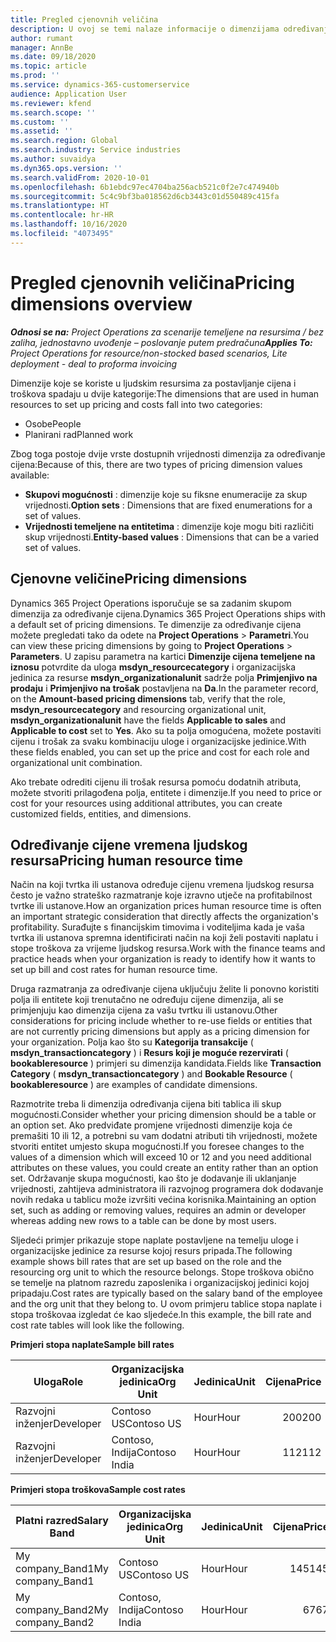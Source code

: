 ```yaml
---
title: Pregled cjenovnih veličina
description: U ovoj se temi nalaze informacije o dimenzijama određivanja cijena u aplikaciji Dynamics 365 Project Operations.
author: rumant
manager: AnnBe
ms.date: 09/18/2020
ms.topic: article
ms.prod: ''
ms.service: dynamics-365-customerservice
audience: Application User
ms.reviewer: kfend
ms.search.scope: ''
ms.custom: ''
ms.assetid: ''
ms.search.region: Global
ms.search.industry: Service industries
ms.author: suvaidya
ms.dyn365.ops.version: ''
ms.search.validFrom: 2020-10-01
ms.openlocfilehash: 6b1ebdc97ec4704ba256acb521c0f2e7c474940b
ms.sourcegitcommit: 5c4c9bf3ba018562d6cb3443c01d550489c415fa
ms.translationtype: HT
ms.contentlocale: hr-HR
ms.lasthandoff: 10/16/2020
ms.locfileid: "4073495"
---
```

# <a name="pricing-dimensions-overview"></a><span data-ttu-id="ed5ce-103">Pregled cjenovnih veličina</span><span class="sxs-lookup"><span data-stu-id="ed5ce-103">Pricing dimensions overview</span></span>

<span data-ttu-id="ed5ce-104">_**Odnosi se na:** Project Operations za scenarije temeljene na resursima / bez zaliha, jednostavno uvođenje – poslovanje putem predračuna_</span><span class="sxs-lookup"><span data-stu-id="ed5ce-104">_**Applies To:** Project Operations for resource/non-stocked based scenarios, Lite deployment - deal to proforma invoicing_</span></span>

<span data-ttu-id="ed5ce-105">Dimenzije koje se koriste u ljudskim resursima za postavljanje cijena i troškova spadaju u dvije kategorije:</span><span class="sxs-lookup"><span data-stu-id="ed5ce-105">The dimensions that are used in human resources to set up pricing and costs fall into two categories:</span></span>

- <span data-ttu-id="ed5ce-106">Osobe</span><span class="sxs-lookup"><span data-stu-id="ed5ce-106">People</span></span>
- <span data-ttu-id="ed5ce-107">Planirani rad</span><span class="sxs-lookup"><span data-stu-id="ed5ce-107">Planned work</span></span>

<span data-ttu-id="ed5ce-108">Zbog toga postoje dvije vrste dostupnih vrijednosti dimenzija za određivanje cijena:</span><span class="sxs-lookup"><span data-stu-id="ed5ce-108">Because of this, there are two types of pricing dimension values available:</span></span>

- <span data-ttu-id="ed5ce-109">**Skupovi mogućnosti** : dimenzije koje su fiksne enumeracije za skup vrijednosti.</span><span class="sxs-lookup"><span data-stu-id="ed5ce-109">**Option sets** : Dimensions that are fixed enumerations for a set of values.</span></span>
- <span data-ttu-id="ed5ce-110">**Vrijednosti temeljene na entitetima** : dimenzije koje mogu biti različiti skup vrijednosti.</span><span class="sxs-lookup"><span data-stu-id="ed5ce-110">**Entity-based values** : Dimensions that can be a varied set of values.</span></span>

## <a name="pricing-dimensions"></a><span data-ttu-id="ed5ce-111">Cjenovne veličine</span><span class="sxs-lookup"><span data-stu-id="ed5ce-111">Pricing dimensions</span></span>

<span data-ttu-id="ed5ce-112">Dynamics 365 Project Operations isporučuje se sa zadanim skupom dimenzija za određivanje cijena.</span><span class="sxs-lookup"><span data-stu-id="ed5ce-112">Dynamics 365 Project Operations ships with a default set of pricing dimensions.</span></span> <span data-ttu-id="ed5ce-113">Te dimenzije za određivanje cijena možete pregledati tako da odete na **Project Operations** > **Parametri**.</span><span class="sxs-lookup"><span data-stu-id="ed5ce-113">You can view these pricing dimensions by going to **Project Operations** > **Parameters**.</span></span> <span data-ttu-id="ed5ce-114">U zapisu parametra na kartici **Dimenzije cijena temeljene na iznosu** potvrdite da uloga **msdyn_resourcecategory** i organizacijska jedinica za resurse **msdyn_organizationalunit** sadrže polja **Primjenjivo na prodaju** i **Primjenjivo na trošak** postavljena na **Da**.</span><span class="sxs-lookup"><span data-stu-id="ed5ce-114">In the parameter record, on the **Amount-based pricing dimensions** tab, verify that the role, **msdyn_resourcecategory** and resourcing organizational unit, **msdyn_organizationalunit** have the fields **Applicable to sales** and **Applicable to cost** set to **Yes**.</span></span> <span data-ttu-id="ed5ce-115">Ako su ta polja omogućena, možete postaviti cijenu i trošak za svaku kombinaciju uloge i organizacijske jedinice.</span><span class="sxs-lookup"><span data-stu-id="ed5ce-115">With these fields enabled, you can set up the price and cost for each role and organizational unit combination.</span></span>

<span data-ttu-id="ed5ce-116">Ako trebate odrediti cijenu ili trošak resursa pomoću dodatnih atributa, možete stvoriti prilagođena polja, entitete i dimenzije.</span><span class="sxs-lookup"><span data-stu-id="ed5ce-116">If you need to price or cost for your resources using additional attributes, you can create customized fields, entities, and dimensions.</span></span>

## <a name="pricing-human-resource-time"></a><span data-ttu-id="ed5ce-117">Određivanje cijene vremena ljudskog resursa</span><span class="sxs-lookup"><span data-stu-id="ed5ce-117">Pricing human resource time</span></span>
<span data-ttu-id="ed5ce-118">Način na koji tvrtka ili ustanova određuje cijenu vremena ljudskog resursa često je važno strateško razmatranje koje izravno utječe na profitabilnost tvrtke ili ustanove.</span><span class="sxs-lookup"><span data-stu-id="ed5ce-118">How an organization prices human resource time is often an important strategic consideration that directly affects the organization's profitability.</span></span> <span data-ttu-id="ed5ce-119">Surađujte s financijskim timovima i voditeljima kada je vaša tvrtka ili ustanova spremna identificirati način na koji želi postaviti naplatu i stope troškova za vrijeme ljudskog resursa.</span><span class="sxs-lookup"><span data-stu-id="ed5ce-119">Work with the finance teams and practice heads when your organization is ready to identify how it wants to set up bill and cost rates for human resource time.</span></span>

<span data-ttu-id="ed5ce-120">Druga razmatranja za određivanje cijena uključuju želite li ponovno koristiti polja ili entitete koji trenutačno ne određuju cijene dimenzija, ali se primjenjuju kao dimenzija cijena za vašu tvrtku ili ustanovu.</span><span class="sxs-lookup"><span data-stu-id="ed5ce-120">Other considerations for pricing include whether to re-use fields or entities that are not currently pricing dimensions but apply as a pricing dimension for your organization.</span></span> <span data-ttu-id="ed5ce-121">Polja kao što su **Kategorija transakcije** ( **msdyn_transactioncategory** ) i **Resurs koji je moguće rezervirati** ( **bookableresource** ) primjeri su dimenzija kandidata.</span><span class="sxs-lookup"><span data-stu-id="ed5ce-121">Fields like **Transaction Category** ( **msdyn_transactioncategory** ) and **Bookable Resource** ( **bookableresource** ) are examples of candidate dimensions.</span></span> 

<span data-ttu-id="ed5ce-122">Razmotrite treba li dimenzija određivanja cijena biti tablica ili skup mogućnosti.</span><span class="sxs-lookup"><span data-stu-id="ed5ce-122">Consider whether your pricing dimension should be a table or an option set.</span></span> <span data-ttu-id="ed5ce-123">Ako predviđate promjene vrijednosti dimenzije koja će premašiti 10 ili 12, a potrebni su vam dodatni atributi tih vrijednosti, možete stvoriti entitet umjesto skupa mogućnosti.</span><span class="sxs-lookup"><span data-stu-id="ed5ce-123">If you foresee changes to the values of a dimension which will exceed 10 or 12 and you need additional attributes on these values, you could create an entity rather than an option set.</span></span> <span data-ttu-id="ed5ce-124">Održavanje skupa mogućnosti, kao što je dodavanje ili uklanjanje vrijednosti, zahtijeva administratora ili razvojnog programera dok dodavanje novih redaka u tablicu može izvršiti većina korisnika.</span><span class="sxs-lookup"><span data-stu-id="ed5ce-124">Maintaining an option set, such as adding or removing values, requires an admin or developer whereas adding new rows to a table can be done by most users.</span></span>

<span data-ttu-id="ed5ce-125">Sljedeći primjer prikazuje stope naplate postavljene na temelju uloge i organizacijske jedinice za resurse kojoj resurs pripada.</span><span class="sxs-lookup"><span data-stu-id="ed5ce-125">The following example shows bill rates that are set up based on the role and the resourcing org unit to which the resource belongs.</span></span> <span data-ttu-id="ed5ce-126">Stope troškova obično se temelje na platnom razredu zaposlenika i organizacijskoj jedinici kojoj pripadaju.</span><span class="sxs-lookup"><span data-stu-id="ed5ce-126">Cost rates are typically based on the salary band of the employee and the org unit that they belong to.</span></span> <span data-ttu-id="ed5ce-127">U ovom primjeru tablice stopa naplate i stopa troškovaa izgledat će kao sljedeće.</span><span class="sxs-lookup"><span data-stu-id="ed5ce-127">In this example, the bill rate and cost rate tables will look like the following.</span></span>

<span data-ttu-id="ed5ce-128">**Primjeri stopa naplate**</span><span class="sxs-lookup"><span data-stu-id="ed5ce-128">**Sample bill rates**</span></span>

| <span data-ttu-id="ed5ce-129">Uloga</span><span class="sxs-lookup"><span data-stu-id="ed5ce-129">Role</span></span>        | <span data-ttu-id="ed5ce-130">Organizacijska jedinica</span><span class="sxs-lookup"><span data-stu-id="ed5ce-130">Org Unit</span></span>    |<span data-ttu-id="ed5ce-131">Jedinica</span><span class="sxs-lookup"><span data-stu-id="ed5ce-131">Unit</span></span>      |<span data-ttu-id="ed5ce-132">Cijena</span><span class="sxs-lookup"><span data-stu-id="ed5ce-132">Price</span></span>      |<span data-ttu-id="ed5ce-133">Valuta</span><span class="sxs-lookup"><span data-stu-id="ed5ce-133">Currency</span></span>  |
| ------------|-------------|----------|----------:|----------|
| <span data-ttu-id="ed5ce-134">Razvojni inženjer</span><span class="sxs-lookup"><span data-stu-id="ed5ce-134">Developer</span></span>   | <span data-ttu-id="ed5ce-135">Contoso US</span><span class="sxs-lookup"><span data-stu-id="ed5ce-135">Contoso US</span></span>  |<span data-ttu-id="ed5ce-136">Hour</span><span class="sxs-lookup"><span data-stu-id="ed5ce-136">Hour</span></span> | <span data-ttu-id="ed5ce-137">200</span><span class="sxs-lookup"><span data-stu-id="ed5ce-137">200</span></span>|<span data-ttu-id="ed5ce-138">USD</span><span class="sxs-lookup"><span data-stu-id="ed5ce-138">USD</span></span>     |
| <span data-ttu-id="ed5ce-139">Razvojni inženjer</span><span class="sxs-lookup"><span data-stu-id="ed5ce-139">Developer</span></span>   | <span data-ttu-id="ed5ce-140">Contoso, Indija</span><span class="sxs-lookup"><span data-stu-id="ed5ce-140">Contoso India</span></span> |<span data-ttu-id="ed5ce-141">Hour</span><span class="sxs-lookup"><span data-stu-id="ed5ce-141">Hour</span></span>|   <span data-ttu-id="ed5ce-142">112</span><span class="sxs-lookup"><span data-stu-id="ed5ce-142">112</span></span>|<span data-ttu-id="ed5ce-143">USD</span><span class="sxs-lookup"><span data-stu-id="ed5ce-143">USD</span></span>     |


<span data-ttu-id="ed5ce-144">**Primjeri stopa troškova**</span><span class="sxs-lookup"><span data-stu-id="ed5ce-144">**Sample cost rates**</span></span>

| <span data-ttu-id="ed5ce-145">Platni razred</span><span class="sxs-lookup"><span data-stu-id="ed5ce-145">Salary Band</span></span>     | <span data-ttu-id="ed5ce-146">Organizacijska jedinica</span><span class="sxs-lookup"><span data-stu-id="ed5ce-146">Org Unit</span></span>    |<span data-ttu-id="ed5ce-147">Jedinica</span><span class="sxs-lookup"><span data-stu-id="ed5ce-147">Unit</span></span>      |<span data-ttu-id="ed5ce-148">Cijena</span><span class="sxs-lookup"><span data-stu-id="ed5ce-148">Price</span></span>      |<span data-ttu-id="ed5ce-149">Valuta</span><span class="sxs-lookup"><span data-stu-id="ed5ce-149">Currency</span></span>  |
| ----------------|-------------|----------|----------:|----------|
| <span data-ttu-id="ed5ce-150">My company_Band1</span><span class="sxs-lookup"><span data-stu-id="ed5ce-150">My company_Band1</span></span> | <span data-ttu-id="ed5ce-151">Contoso US</span><span class="sxs-lookup"><span data-stu-id="ed5ce-151">Contoso US</span></span>  |<span data-ttu-id="ed5ce-152">Hour</span><span class="sxs-lookup"><span data-stu-id="ed5ce-152">Hour</span></span> | <span data-ttu-id="ed5ce-153">145</span><span class="sxs-lookup"><span data-stu-id="ed5ce-153">145</span></span>|<span data-ttu-id="ed5ce-154">USD</span><span class="sxs-lookup"><span data-stu-id="ed5ce-154">USD</span></span>     |
| <span data-ttu-id="ed5ce-155">My company_Band2</span><span class="sxs-lookup"><span data-stu-id="ed5ce-155">My company_Band2</span></span> | <span data-ttu-id="ed5ce-156">Contoso, Indija</span><span class="sxs-lookup"><span data-stu-id="ed5ce-156">Contoso India</span></span> |<span data-ttu-id="ed5ce-157">Hour</span><span class="sxs-lookup"><span data-stu-id="ed5ce-157">Hour</span></span>|   <span data-ttu-id="ed5ce-158">67</span><span class="sxs-lookup"><span data-stu-id="ed5ce-158">67</span></span>|<span data-ttu-id="ed5ce-159">USD</span><span class="sxs-lookup"><span data-stu-id="ed5ce-159">USD</span></span>     |
